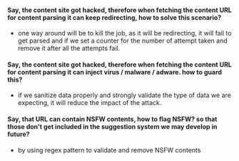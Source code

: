 
#### Say, the content site got hacked, therefore when fetching the content URL for content parsing it can keep redirecting, how to solve this scenario?

- one way around will be to kill the job, as it will be redirecting, it will fail to get parsed and if we set a counter for the number of attempt taken and remove it after all the attempts fail. 

#### Say, the content site got hacked, therefore when fetching the content URL for content parsing it can inject virus / malware / adware. how to guard this?

- if we sanitize data properly and strongly validate the type of data we are expecting, it will reduce the impact of the attack.

#### Say, that URL can contain NSFW contents, how to flag NSFW? so that those don't get included in the suggestion system we may develop in future?

- by using regex pattern to validate and remove NSFW contents

